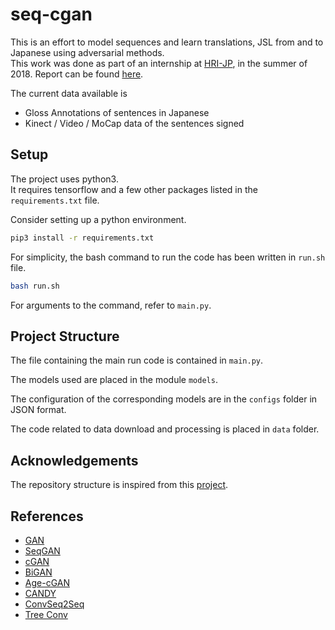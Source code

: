 # seq-cgan  

This is an effort to model sequences and learn translations, JSL from and to Japanese using adversarial methods.  
This work was done as part of an internship at [HRI-JP](https://www.jp.honda-ri.com/en/index.html), in the summer of 2018. Report can be found [here](https://varshiths.github.io/res/HRIJP.pdf).

The current data available is  
- Gloss Annotations of sentences in Japanese  
- Kinect / Video / MoCap data of the sentences signed  

## Setup  

The project uses python3.  
It requires tensorflow and a few other packages listed in the `requirements.txt` file.  

Consider setting up a python environment.  

```bash
pip3 install -r requirements.txt
```

For simplicity, the bash command to run the code has been written in `run.sh` file.  

```bash
bash run.sh
```

For arguments to the command, refer to `main.py`.  

## Project Structure  

The file containing the main run code is contained in `main.py`.  

The models used are placed in the module `models`.  

The configuration of the corresponding models are in the `configs` folder in JSON format.  

The code related to data download and processing is placed in `data` folder.  

## Acknowledgements  

The repository structure is inspired from this [project](https://github.com/MrGemy95/Tensorflow-Project-Template).  

## References  

- [GAN]( https://papers.nips.cc/paper/5423-generative-adversarial-nets.pdf )  
- [SeqGAN]( https://arxiv.org/pdf/1609.05473.pdf )  
- [cGAN]( https://arxiv.org/pdf/1411.1784.pdf )  
- [BiGAN]( https://arxiv.org/pdf/1605.09782.pdf )  
- [Age-cGAN]( https://arxiv.org/pdf/1702.01983.pdf )  
- [CANDY]( https://arxiv.org/pdf/1801.02892.pdf )  
- [ConvSeq2Seq]( https://arxiv.org/pdf/1705.03122.pdf )  
- [Tree Conv]( https://arxiv.org/pdf/1409.5718.pdf )  
